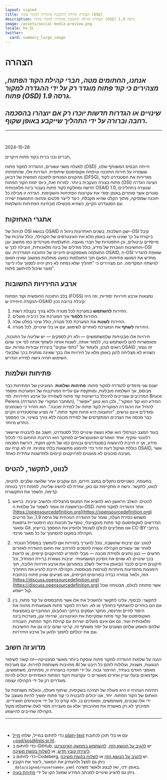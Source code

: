 ```yaml
---
layout: signed
title: הצהרת קהילה התומכת בהגדרה למקור פתוח (OSD)
description: הצהרת קהילה התומכת בהגדרה למקור פתוח (OSD) גרסה 1.9
image: /assets/social-media-preview.png
locale: he_IL
twitter:
  card: summary_large_image
---
```


# **הצהרה**

## *אנחנו, החתומים מטה, חברי קהילת הקוד הפתוח, מצהירים כי קוד פתוח מוגדר רק על ידי ההגדרה למקור פתוח (OSD) גרסה 1.9.*

## *שינויים או הגדרות חדשות יוכרו רק אם יוצהרו בהסכמה רחבה וברורה על ידי התהליך שייקבע באופן שקוף.*

---
<br>

2024-10-28

חברים ובני ברית בקוד פתוח היקרים,

למעלה משני עשורים, ההגדרה למקור פתוח (OSD) הייתה הבסיס המשותף שלנו, ששמרה על חירות התוכנה וטיפחה אקוסיסטם שיתופית. הגדרות אלו, שהתפתחו מהקווים המנחים לתוכנה חופשית של דביאן (DFSG), מגדירות את הסטנדרט לקוד פתוח בצורה העקבית ביותר. למרות זאת, כיום יזמת הקוד הפתוח (OSI) הציגה הגדרה חדשה ומחלקת לקוד פתוח בעבור בינה מלאכותית OSAID 1.0, שנוצרה בתהליכים סגורים אשר סותרים באופן יסודי את עקרונות הפתיחות והשקיפות. הגדרה זו מכילה כל תוכנה שמסיקה, מתוך הקלט שהיא מקבלת, כיצד לייצר פלטים ומהווה התנגשות ישירה עם הסטנדרט הקיים, כשהיא מכשילה מבחינת הפתיחות והשלמות.

## אתגרי האחזקות

לניהול של OSI בנושא OSAID ישנן השלכות. בשנים האחרונות ניהול ה-OSI קיבל ביקורת על כך שאינו מייצג באופן מלא את האינטרסים של הקהילה, כולל עזיבות של מייסדים וביטולים, וכן התפטרות של חברי מועצה. התעלמותו מטרנדים כמו מחשוב ענן והחשיבות הגוברת של מידע, כולל מודלים של בינה מלאכותית, הובילה לכך ש-OSI התעלמה מאספקטים חיוניים של התוכנה המודרנית. עם OSAID, ה-OSI שואפת להגדיר מחדש את המושג פתיחות, הפעם תוך התעלמות כמעט מוחלטת ממשוב שאינו תואם לגישתה המקדימה. הם מצהירים כי "תהליך שלא נפתח לא ניתן יהיה לסמוך עליו לייצר מוצר שיכול להיחשב פתוח".

## ארבע החירויות החשובות

בלב התוכנה החופשית וקוד הפתוח (FOSS) נמצאות ארבע חירויות יסודיות, וזה היה הנקודה היחידה ש-OSAID קיבלה ברובה נכון:

1. החירות **להשתמש** במערכת לכל מטרה וללא צורך בקבלת רשות.
2. החירות **ללמוד** איך המערכת וכל רכיביה פועלים.
3. החירות **לשנות** את המערכת לכל מטרה, כולל שינוי בפלט שלה.
4. החירות **לשתף** את המערכת לאחרים לשימוש, עם או בלי שינויים, לכל מטרה.

חירויות אלו מבטיחות שלמשתמשים — ולא רק לספקים — יש שליטה על התוכנה, ומאפשרות להם להשתמש בה, ללמוד אותה, לשנות אותה ולשתף אותה לפי איך שהם רואים לנכון, ולעמוד על "כתפי ענקים" ביצירת עבודות נגזרות. עם OSAID זה נגמר, כשהיא לא מצליחה להגן באופן מלא על חירויות אלו בכך שאינה מותנית בכך שלבעלי השימוש תהיה גישה למידע הנדרש.

## פתיחות ושלמות

ישנם שני מימדים להגדרה למקור פתוח: **פתיחות** ו**שלמות**. המוניטין של הפתיחות כבר מבוסס, אך השלמות מובלעת, ומותקפת עם עליית המורכבות של המערכות ומספר המרכיבים שצריכים להיכלל ברישיונות קוד פתוח לשמירה על ארבע החירויות. לפי Bruce Perens (המחבר המקורי של ההגדרה), "*המידע הוא קוד המקור*", ולכן הוא טוען "*אפשר להחיל את ההגדרה המקורית לקוד פתוח על למידת מכונה*". הוא הזהיר כי כשנתונים ומודלים אינם נגישים, “*התוצאה היא פחות מקוד פתוח.*” זה מציע שהסטנדרט הקיים כבר מכסה את הצרכים המתקדמים של למידת מכונה ללא צורך בשינוי, וכי המסמך החדש מיותר.

בעוד המצב הנורמלי הוא שלא נעשה שינויים כלל לסטנדרט, חשוב גם להבטיח שיישאר רלוונטי ומקיף. אחד האזורים הפוטנציאליים למחקר הוא הרחבת התחום כדי לכלול מידע, אך זו חייבת להיעשות בסטנדרטים גבוהים כמו של תיקון חוקתי, דורשת הסכמה כוללת ושיקול דעת זהיר כדי להימנע מתוצאות בלתי צפויות. זה לא קרה עם OSAID, אשר מציבה סיכונים לא מועטים לפרויקטים קיימים ולחדשנות עתידית כאחד.

## לנווט, לתקשר, להטיס

בתעופה, כשטייסים נתקלים במצב חירום, הם עוקבים אחר שלושה שלבים: להטיס, לנווט, לתקשר. גישה זו מתקיימת גם כאן, עוזרת לנו להשיג שליטה, למפות דרך בטוחה קדימה, ולשפר את התקשורת.

1. *להטיס*: השלב הראשון הוא להוציא את המטוס מהצלילה ולהשיב יציבות. בראש ובראשונה זה אומר לשמור על שלמות ה-OSD. אתר ההגדרה למקור פתוח [https://opensourcedefinition.org](https://opensourcedefinition.org) משמש כסירת הצלה, שומר על ההגדרה הנוכחית של גרסה 1.9, ועל פריטים הנדרשים לאקוסיסטם קוד פתוח פונקציונלי, נוסף על תכונות כמו היסטוריית גרסאות ומאגר Git. אנו ממליצים לכולם לשכפל ולהפיץ את המסמך ברישיון CC-BY ברחבי הקהילה במקום להסתמך על כל מאגר מרכזי.

2. *לנווט*: עם יציבות שהושבה, נוכל להעריך בזהירות אם להמשיך במסלול הנוכחי. לאחר שני עשורים הקהילה עשויה להסכים להרחיב את תחום ההגדרה לאזורים חדשים — כגון נתונים ולמידת מכונה — מבלי להפריע לפרויקטים קיימים, או לראות בכך שינויים לא שווים את הסיכון המשמעותי. יציבות נשארת ברירת המחדל, וכל תיקונים חייבים לכבד (ובאופן אידיאלי לשלב במפורש) את ארבע חירויות הליבה, תוך הימנעות מהפרעות מיותרות לנורמות מבוססות. הקהילה חייבת להניע את התהליך הזה, ולאור צנזורה כבדה בפורומים הקיימים, אנו מציעים שוויון פתוח בכתובת [https://discuss.opensourcedefinition.org](https://discuss.opensourcedefinition.org) אשר פתוחה לכולם, מבטיחה שכל קול יישמע.

3. *לתקשר*: לבסוף, עלינו לתקשר ולהשכיל את אלו אשר מתבססים על קוד פתוח, בין אם הם בוחרים להשתתף בתהליך או לא. הגדרה למקור פתוח משמעותית מהווה את היסוד לחיים ופרנסה, מחקר ועסקים ברחבי הגלובוס, המחוברים באמצעות האקוסיסטם של קוד פתוח שמקיימת את האינטרנט, שירותי ענן, מערכות בינה מלאכותית ועוד. גם אם אינם פועלים ישירות עם קהילת הקוד הפתוח, העבודה שלהם והאמון שלהם נשענים על יסוד משותף זה. קריטי שהם יבינו גם את החשיבות וגם את יכולתם לתמוך ולהגן על ארבע החירויות.

## מדוע זה חשוב

הגנה על שלמות ההגדרה למקור פתוח עוסקת ביותר מאשר סמנטיקה—זה קשור לשימור מחויבות משותפת לחירות. עם מערכות AI הנוגעות, משנות, ועלולות לזהם כל היבט של מאמצי האדם בעתיד, ההימור גבוה. על ידי תמיכה בהצהרה זו, מפתחים, משתמשים, אקדמאים ובעלי עניין אחרים מאשרים כי עקרונות הקוד הפתוח האמיתיים יכולים להיות מוגדרים רק על ידי הקהילה עצמה.

חתימת הצהרה זו היא פעולה של תמיכה בשקיפות, שיתוף פעולה, ובעלות משותפת על האתוס של הקוד הפתוח. יחד, אנו יכולים להבטיח כי קוד פתוח ימשיך להיות מעוצב על ידי אלו שבונים, משתמשים, ומאמינים בו, ולא קודם כל על ידי אינטרסים תאגידיים. תמיכתך לא רק מאשרת את מחויבותך אלא גם מעבירה מסר לאלו שיתעלמו מקול הקהילה שחייבים להישמע.

---
<br>

- כדי לחתום במייל, שלחו [מייל plain-text](https://useplaintext.email/) עם או בלי תוכן לכתובת [~osd/sos@lists.sr.ht](mailto:~osd/sos@lists.sr.ht).
- כדי לחתום ב-GitHub, יש [להגיב על הנושא הזה](https://github.com/OpenSourceDefinition/SaveOpenSource/issues/1), [להשתמש בממשק האינטרנט ליצירת קובץ חדש](https://github.com/OpenSourceDefinition/SaveOpenSource/new/master/_data/signed), או [לשלוח בקשת משיכה](https://github.com/OpenSourceDefinition/SaveOpenSource/pulls).
- כדי לחתום ב-Codeberg, יש [להגיב על הנושא הזה](https://codeberg.org/osd/sos/issues/1) או [לשלוח בקשת משיכה](https://codeberg.org/osd/sos/pulls).
- ניתן גם לפצל ולהעתיק את המאגר, ליצור את הקובץ `_data/signed/<username>.yaml` באופן ידני, ואז לבצע ולאשר משיכה.
- ניתן גם להציע שינויים למכתב המידע שמעל הקו על ידי [פתיחת בעיה](https://codeberg.org/osd/sos/issues).